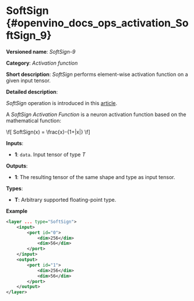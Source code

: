 # SoftSign {#openvino_docs_ops_activation_SoftSign_9}

**Versioned name**: *SoftSign-9*

**Category**: *Activation function*

**Short description**: *SoftSign* performs element-wise activation function on a given input tensor.

**Detailed description**: 

*SoftSign* operation is introduced in this [article](https://arxiv.org/abs/2010.09458).

A *SoftSign Activation Function* is a neuron activation function based on the mathematical function:

\f[
SoftSign(x) = \frac{x}-{1+|x|}
\f]

**Inputs**:

* **1**: `data`. Input tensor of type *T*

**Outputs**:

* **1**: The resulting tensor of the same shape and type as input tensor.

**Types**:

* **T**: Arbitrary supported floating-point type.

**Example**

```xml
<layer ... type="SoftSign">
    <input>
        <port id="0">
            <dim>256</dim>
            <dim>56</dim>
        </port>
    </input>
    <output>
        <port id="1">
            <dim>256</dim>
            <dim>56</dim>
        </port>
    </output>
</layer>
```